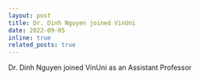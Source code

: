```yaml
---
layout: post
title: Dr. Dinh Nguyen joined VinUni 
date: 2022-09-05
inline: true
related_posts: true
---
```


Dr. Dinh Nguyen joined VinUni as an Assistant Professor
